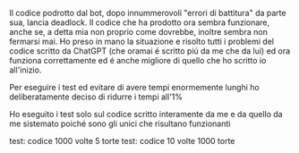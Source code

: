 Il codice podrotto dal bot, dopo innummerovoli "errori di battitura" da parte sua, lancia deadlock.
Il codice che ha prodotto ora sembra funzionare, anche se, a detta mia non proprio come dovrebbe, inoltre sembra non fermarsi mai.
Ho preso in mano la situazione e risolto tutti i problemi del codice scritto da ChatGPT (che oramai é scritto piú da me che da lui) ed ora funziona correttamente ed é anche migliore di quello che ho scritto io all'inizio.

Per eseguire i test ed evitare di avere tempi enormemente lunghi ho deliberatamente deciso di ridurre i tempi all'1%

Ho eseguito i test solo sul codice scritto interamente da me e da quello da me sistemato poiché sono gli unici che risultano funzionanti

test: codice 1000 volte 5 torte
test: codice 10 volte 1000 torte
